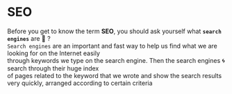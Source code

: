 # SEO
Before you get to know the term **SEO**, you should ask yourself what **`search engines`** are 🤔 ? <br />
`Search engines` are an important and fast way to help us find what we are looking for on the Internet easily <br/> through keywords we type on the search engine.
Then the search engines :cyclone: search  through their huge index<br/> of pages related to the keyword that we wrote and show the search results very quickly, arranged according to certain criteria
